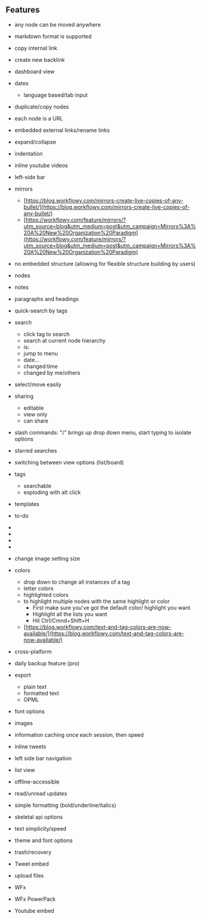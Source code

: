 ## Features

- any node can be moved anywhere
- markdown format is supported

- copy internal link
- create new backlink
- dashboard view
- dates
  - language based/tab input
- duplicate/copy nodes
- each node is a URL
- embedded external links/rename links
- expand/collapse
- indentation
- inline youtube videos
- left-side bar
- mirrors
  - [https://blog.workflowy.com/mirrors-create-live-copies-of-any-bullet/](https://blog.workflowy.com/mirrors-create-live-copies-of-any-bullet/)
  - [https://workflowy.com/feature/mirrors/?utm_source=blog&utm_medium=post&utm_campaign=Mirrors%3A%20A%20New%20Organization%20Paradigm](https://workflowy.com/feature/mirrors/?utm_source=blog&utm_medium=post&utm_campaign=Mirrors%3A%20A%20New%20Organization%20Paradigm)
- no embedded structure (allowing for flexible structure building by users)
- nodes
- notes
- paragraphs and headings
- quick-search by tags
- search
  - click tag to search
  - search at current node hierarchy
  - is:
  - jump to menu
  - date...
  - changed:time
  - changed by me/others
- select/move easily
- sharing
  - editable
  - view only
  - can share
- slash commands: "/" brings up drop down menu, start typing to isolate options
- starred searches
- switching between view options (list/board)
- tags
  - searchable
  - exploding with alt click
- templates
- to-do
-
-
-
-
- change image setting size
- colors
  - drop down to change all instances of a tag
  - letter colors
  - highlighted colors
  - to highlight multiple nodes with the same highlight or color
    - First make sure you’ve got the default color/ highlight you want
    - Highlight all the lists you want
    - Hit Ctrl/Cmnd+Shift+H
  - [https://blog.workflowy.com/text-and-tag-colors-are-now-available/](https://blog.workflowy.com/text-and-tag-colors-are-now-available/)
- cross-platform
- daily backup feature (pro)
- export
  - plain text
  - formatted text
  - OPML
- font options
- images
- information caching once each session, then speed
- inline tweets
- left side bar navigation
- list view
- offline-accessible
- read/unread updates
- simple formatting (bold/underline/italics)
- skeletal api options
- text simplicity/speed
- theme and font options
- trash/recovery
- Tweet embed
- upload files
- WFx
- WFx PowerPack
- Youtube embed
